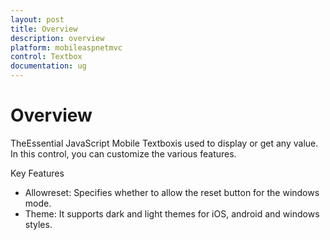 ```yaml
---
layout: post
title: Overview
description: overview
platform: mobileaspnetmvc
control: Textbox
documentation: ug
---
```


# Overview

TheEssential JavaScript Mobile Textboxis used to display or get any value. In this control, you can customize the various features. 

Key Features

* Allowreset: Specifies whether to allow the reset button for the windows mode.
* Theme: It supports dark and light themes for iOS, android and windows styles.
